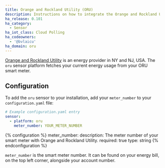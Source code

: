 ```yaml
---
title: Orange and Rockland Utility (ORU)
description: Instructions on how to integrate the Orange and Rockland Utility real-time energy usage sensor within Home Assistant.
ha_release: 0.101
ha_category:
  - Sensor
ha_iot_class: Cloud Polling
ha_codeowners:
  - '@bvlaicu'
ha_domain: oru
---
```


[Orange and Rockland Utility](https://oru.com) is an energy provider in NY and NJ, USA.
The `oru` sensor platform fetches your current energy usage from your ORU smart meter.

## Configuration

To add the `oru` sensor to your installation, add your `meter_number` to your `configuration.yaml` file:

```yaml
# Example configuration.yaml entry
sensor:
  - platform: oru
    meter_number: YOUR_METER_NUMBER
```

{% configuration %}
meter_number:
  description: The meter number of your smart meter with Orange and Rockland Utility. 
  required: true
  type: string
{% endconfiguration %}

`meter_number` is the smart meter number. It can be found on your energy bill, on the top left corner, alongside your account number.
